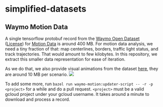 # simplified-datasets

## Waymo Motion Data

A single tensorflow protobuf record from the [Waymo Open Dataset](https://github.com/waymo-research/waymo-open-dataset) ([License](https://github.com/waymo-research/waymo-open-dataset#license)) for [Motion Data](https://waymo.com/open/data/motion/) is around 400 MB. For motion data analysis, we need a tiny fraction of that: map centerlines, borders, traffic light status, and track trajectories. That would amount to few kilobytes. In this repository, we extract this smaller data representation for ease of iteration. 

As we do that, we also provide visual animations from the dataset [here](./waymo-motion/data), they are around 10 MB per scenario. 
![](./waymo-motion/data/uncompressed_scenario_training_training.tfrecord-00000-of-01000.gif)

To add some more, run `bazel run waymo-motion:updater-script -- -r -p <project>` for a while and do a pull request.
`<project>` must be a valid gcloud project under your gcloud username. It takes around a minute to download and process a record.
